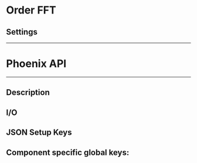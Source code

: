 # Order FFT
## Settings

___
# Phoenix API
___
## Description

## I/O

## JSON Setup Keys

Component specific global keys:
- 